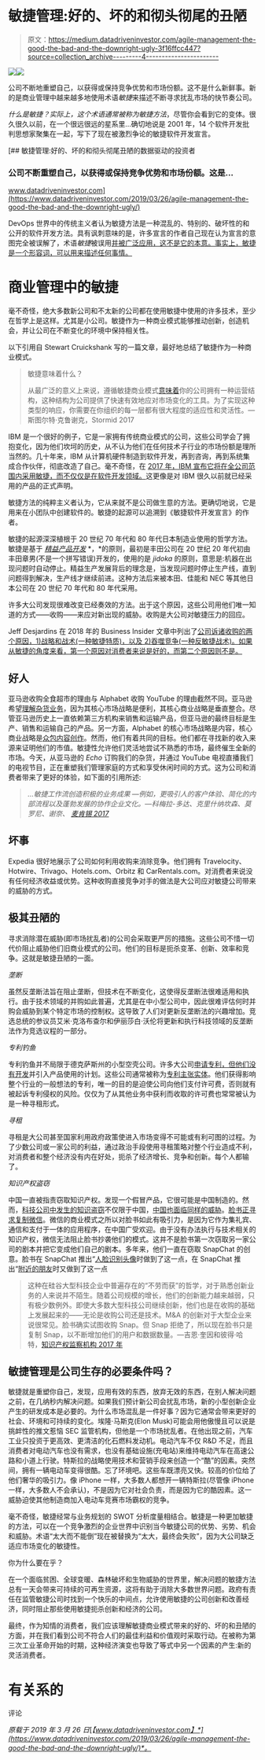 # 敏捷管理:好的、坏的和彻头彻尾的丑陋

> 原文：<https://medium.datadriveninvestor.com/agile-management-the-good-the-bad-and-the-downright-ugly-3f16ffcc447?source=collection_archive---------4----------------------->

[![](img/0b4b352ed14c6dc66e02f23fbd8cfd44.png)](http://www.track.datadriveninvestor.com/1B9E)![](img/338f6e2fb6e02f981ce42c32f1f7a8e3.png)

公司不断地重塑自己，以获得或保持竞争优势和市场份额。这不是什么新鲜事。新的是商业管理中越来越多地使用术语*敏捷*来描述不断寻求扰乱市场的快节奏公司。

*什么是敏捷？*实际上，这个术语通常被称为*敏捷方法*，尽管你会看到它的变体。很久很久以前，在一个很远很远的星系里…确切地说是 2001 年，14 个软件开发批判思想家聚集在一起，写下了现在被激烈争论的敏捷软件开发宣言。

[](https://www.datadriveninvestor.com/2019/03/26/agile-management-the-good-the-bad-and-the-downright-ugly/) [## 敏捷管理:好的、坏的和彻头彻尾丑陋的数据驱动的投资者

### 公司不断重塑自己，以获得或保持竞争优势和市场份额。这是…

www.datadriveninvestor.com](https://www.datadriveninvestor.com/2019/03/26/agile-management-the-good-the-bad-and-the-downright-ugly/) 

DevOps 世界中的传统主义者认为敏捷方法是一种混乱的、特别的、破坏性的和公开的软件开发方法。具有讽刺意味的是，许多宣言的作者自己现在认为宣言的意图完全被误解了，术语*敏捷*被误用[并被广泛应用，这不是它的本意。事实上，敏捷是一个形容词，可以用来描述任何事情。](https://techbeacon.com/app-dev-testing/agile-manifesto-dead-not-long-shot)

# 商业管理中的敏捷

毫不奇怪，绝大多数新公司和不太新的公司都在使用敏捷中使用的许多技术，至少在哲学上是这样。尤其是小公司。敏捷作为一种商业模式能够推动创新，创造机会，并让公司在不断变化的环境中保持相关性。

以下引用自 Stewart Cruickshank 写的一篇文章，最好地总结了敏捷作为一种商业模式。

> 敏捷意味着什么？
> 
> 从最广泛的意义上来说，遵循敏捷商业模式[意味着](https://www.agilebusiness.org/what-is-agile-business)你的公司拥有一种运营结构，这种结构为公司提供了快速有效地应对市场变化的工具。为了实现这种类型的响应，你需要在你组织的每一层都有很大程度的适应性和灵活性。—斯图尔特·克鲁谢克，Stormid 2017

IBM 是一个很好的例子，它是一家拥有传统商业模式的公司，这些公司学会了拥抱变化，因为他们坎坷的历史，从不认为他们在任何技术子行业的市场份额是理所当然的。几十年来，IBM 从计算机硬件制造到软件开发，再到咨询，再到系统集成合作伙伴，彻底改造了自己。毫不奇怪，在 [2017 年，IBM 宣布它将在全公司范围内采用敏捷，而不仅仅是在软件开发领域。](https://diginomica.com/ibms-agile-approach-working-exemplar-warning-others/)这更像是对 IBM 很久以前就已经采用的产品的正式声明。

敏捷方法的纯粹主义者认为，它从来就不是公司做生意的方法。更确切地说，它是用来在小团队中创建软件的。敏捷的起源可以追溯到《敏捷软件开发宣言》的作者。

敏捷的起源深深植根于 20 世纪 70 年代和 80 年代日本制造业使用的哲学方法。敏捷是基于 [*精益产品开发*](https://en.wikipedia.org/wiki/Lean_product_development) *，*的原则，最初是丰田公司在 20 世纪 20 年代初由丰田章男(不是一个拼写错误)开发的，使用的是 *jidoka* 的原则，意思是:机器在出现问题时自动停止。精益生产发展背后的理念是，当发现问题时停止生产线，直到问题得到解决，生产线才继续前进。这种方法后来被本田、佳能和 NEC 等其他日本公司在 20 世纪 70 年代和 80 年代采用。

许多大公司发现很难改变已经奏效的方法。出于这个原因，这些公司用他们唯一知道的方式——收购——来应对新出现的威胁。收购是大公司对敏捷压力的回应。

Jeff Desjardins 在 2018 年的 Business Insider 文章中列出了[公司诉诸收购的两个原因，1)战略和战术(一种敏捷特质)，以及 2)吞噬竞争(一种反敏捷战术)。如果从敏捷的角度来看，第一个原因对消费者来说是好的，而第二个原因则不是。](https://www.businessinsider.com/big-tech-companies-buying-smaller-startups-2018-3)

## 好人

亚马逊收购全食超市的理由与 Alphabet 收购 YouTube 的理由截然不同。亚马逊希望[理解杂货业务](https://www.forbes.com/sites/richardkestenbaum/2018/12/16/amazon-whole-foods-supermarkets-grocery-massive-change/#36168fee69cc)，因为其核心市场战略是便利，其核心商业战略是垂直整合。尽管亚马逊历史上一直依赖第三方机构来销售和运输产品，但亚马逊的最终目标是生产、销售和运输自己的产品。另一方面，Alphabet 的核心市场战略是内容，核心商业战略是[众包内容创作](https://www.theringer.com/2016/10/10/16042354/google-youtube-acquisition-10-years-tech-deals-69fdbe1c8a06)。然而，他们有着共同的目标。他们都在寻找新的收入来源来证明他们的市值。敏捷性允许他们灵活地尝试不熟悉的市场，最终催生全新的市场。今天，从亚马逊的 *Echo* 订购我们的杂货，并通过 YouTube 电视直播我们的电视节目，正在重塑我们管理家庭的方式和享受休闲时间的方式。这为公司和消费者带来了更好的体验，如下面的引用所述:

> *…敏捷工作流创造积极的业务成果* *—例如，更吸引人的客户体验、简化的内部流程以及蓬勃发展的协作企业文化。—科梅拉-多达、克里什纳坎森、莫罗尼、谢奈、* [*麦肯锡 2017*](https://www.mckinsey.com/our-people/santiago-comella-dorda)

## 坏事

Expedia 很好地展示了公司如何利用收购来消除竞争。他们拥有 Travelocity、Hotwire、Trivago、Hotels.com、Orbitz 和 CarRentals.com。对消费者来说没有任何经济收益或优势。这种收购直接竞争对手的做法是大公司应对敏捷公司带来的威胁的方式。

## 极其丑陋的

寻求消除潜在威胁(即市场扰乱者)的公司会采取更严厉的措施。这些公司不惜一切代价阻止威胁他们旧商业模式的公司。他们的目标是扼杀变革、创新、效率和竞争。这就是敏捷丑陋的一面。

*垄断*

虽然反垄断法旨在阻止垄断，但技术在不断变化，这使得反垄断法很难适用和执行。由于技术领域的并购如此普遍，尤其是在中小型公司中，因此很难评估何时并购会威胁到某个特定市场的控制权。这导致了人们对更新反垄断法的兴趣增加。竞选总统的参议员艾米·克洛布查尔和伊丽莎白·沃伦将更新和执行科技领域的反垄断法作为竞选议程的一部分。

*专利钓鱼*

专利钓鱼并不局限于德克萨斯州的小型空壳公司。许多大公司[申请专利，但他们没有开发](https://boingboing.net/2018/11/02/dead-on-arrivalstar.html)并引入产品使用的计划。这些公司通常被称为[专利主张实体](https://www.theverge.com/2018/4/10/17222380/apple-virtnetx-patent-troll-litigation-500-million-imessage-facetime-case)。他们获得影响整个行业的一般想法的专利，唯一的目的是迫使公司向他们支付许可费，否则就有被起诉专利侵权的风险。仅仅为了从其他业务中获利而收取的许可费也常常被认为是一种寻租形式。

*寻租*

寻租是大公司甚至国家利用政府政策使进入市场变得不可能或有利可图的过程。为了少数公司或一家公司的利益，通过政治手段使用寻租策略对整个行业造成不利，对消费者和整个经济没有内在好处，扼杀了经济增长、竞争和创新。每个人都输了。

*知识产权盗窃*

中国一直被指责窃取知识产权。发现一个假冒产品，它很可能是中国制造的。然而，[科技公司中发生的知识盗窃](https://www.forbes.com/sites/rebeccafannin/2019/03/08/facebook-changes-to-be-more-like-wechat-are-part-of-copy-from-china-trend/#5d4883952836)不仅限于中国，[中国也面临同样的威胁](https://blogs.spectator.co.uk/2018/02/technology-theft-goes-both-ways-as-china-is-discovering/)。[脸书正寻求复制微信](https://www.forbes.com/sites/rebeccafannin/2019/03/08/facebook-changes-to-be-more-like-wechat-are-part-of-copy-from-china-trend/#5d4883952836)。微信的商业模式之所以对脸书如此有吸引力，是因为它作为集礼宾、通信和支付于一体的应用程序，在中国广受欢迎。由于没有办法执行与技术相关的知识产权，微信无法阻止脸书抄袭他们的模式。这并不是脸书第一次窃取另一家公司的剧本并把它变成他们自己的剧本。多年来，他们一直在窃取 SnapChat 的创意。脸书在 SnapChat 推出“[人脸识别头像](https://www.youredm.com/2018/05/08/facebook-rips-off-snapchat-avatar/)时做到了这一点，在 SnapChat 推出“[附近的朋友](https://www.dailymail.co.uk/sciencetech/article-6241763/Facebook-rips-Snapchat-redesigned-Nearby-Friends-tool.html)时又做到了这一点

> 这种在硅谷大型科技企业中普遍存在的“不劳而获”的哲学，对于熟悉创新业务的人来说并不陌生。随着公司规模的增长，他们的创新能力越来越弱，只有极少数例外。即使大多数大型科技公司继续创新，他们也是在收购的基础上发展起来的——无论是收购公司还是技术。M&A 的创新对于大型企业来说很常见。脸书确实试图收购 Snap。但 Snap 拒绝了，所以现在脸书只是复制 Snap，以不断增加他们的用户和数据数量。—吉恩·奎因和彼得·哈特，[知识产权监察机构 2017 年](http://www.ipwatchdog.com/2017/08/17/theftovation-facebook-likes-copying-ideas/id=86916/)

## 敏捷管理是公司生存的必要条件吗？

敏捷就是重塑你自己，发现，应用有效的东西，放弃无效的东西，在别人解决问题之前，在几纳秒内解决问题。如果我们预计新公司会扰乱市场，新的小型创新企业产生的研发成本是必要的。为什么市场混乱是一件好事？因为它通常会带来更好的社会、环境和可持续的变化。埃隆·马斯克(Elon Musk)可能会用他傲慢且可以说是挑衅性的推文惹恼 SEC 监管机构，但他是一个市场扰乱者。在他出现之前，汽车工业只投资于更高效、更清洁的化石燃料发动机。电动汽车不仅 R&D 不足，而且消费者对电动汽车也没有需求，也没有基础设施(充电站)来维持电动汽车在高速公路和小道上行驶。特斯拉的战略使用技术和营销手段来创造一个“酷”的因素。突然间，拥有一辆电动车变得很酷。忘了环境吧。这些车既漂亮又快。较高的价位给了他们奢华的吸引力。像 iPhone 一样，大多数人都想开一辆特斯拉(尽管像 iPhone 一样，大多数人不会承认)，不是因为它对社会负责，而是因为它的酷因素。这一威胁迫使其他制造商加入电动车竞赛市场霸权的竞争。

毫不奇怪，敏捷经常与业务规划的 SWOT 分析度量相结合。敏捷是一种更加敏捷的方法，可以在一个竞争激烈的企业世界中识别当今敏捷公司的优势、劣势、机会和威胁。术语“太大而不能倒”现在被替换为“太大，最终会失败”，因为大公司缺乏适应市场变化的敏捷性。

你为什么要在乎？

在一个面临贫困、全球变暖、森林破坏和生物威胁的世界里，解决问题的敏捷方法总有一天会带来可持续的可再生资源，这将有助于消除大多数世界问题。政府有责任在监管敏捷公司时找到一个快乐的中间点，允许使用敏捷的公司创新和改善经济，同时阻止那些使用敏捷扼杀创新和经济的公司。

最终，作为知情的消费者，我们应该理解敏捷商业模式带来的好的、坏的和丑陋的方面，并在我们看到公司不符合人们的最佳利益和价值观时采取行动。在被称为第三次工业革命开始的时期，这种经济演变也导致了等式中另一个因素的产生:新的灵活消费者。

# 有关系的

评论

*原载于 2019 年 3 月 26 日*[*【www.datadriveninvestor.com】*](https://www.datadriveninvestor.com/2019/03/26/agile-management-the-good-the-bad-and-the-downright-ugly/)*。*